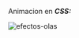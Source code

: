 Animacion en ***CSS:***

![efectos-olas](https://github.com/ezomoza/Wavy-Text/assets/114027093/6189a31b-975b-4cd2-9e54-6dd10af342c1)

